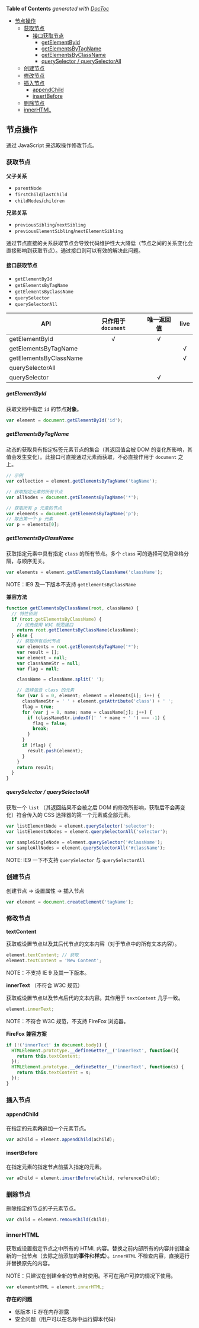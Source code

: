 <!-- START doctoc generated TOC please keep comment here to allow auto update -->
<!-- DON'T EDIT THIS SECTION, INSTEAD RE-RUN doctoc TO UPDATE -->
**Table of Contents**  *generated with [DocToc](https://github.com/thlorenz/doctoc)*

- [节点操作](#%E8%8A%82%E7%82%B9%E6%93%8D%E4%BD%9C)
  - [获取节点](#%E8%8E%B7%E5%8F%96%E8%8A%82%E7%82%B9)
    - [接口获取节点](#%E6%8E%A5%E5%8F%A3%E8%8E%B7%E5%8F%96%E8%8A%82%E7%82%B9)
      - [getElementById](#getelementbyid)
      - [getElementsByTagName](#getelementsbytagname)
      - [getElementsByClassName](#getelementsbyclassname)
      - [querySelector / querySelectorAll](#queryselector--queryselectorall)
  - [创建节点](#%E5%88%9B%E5%BB%BA%E8%8A%82%E7%82%B9)
  - [修改节点](#%E4%BF%AE%E6%94%B9%E8%8A%82%E7%82%B9)
  - [插入节点](#%E6%8F%92%E5%85%A5%E8%8A%82%E7%82%B9)
    - [appendChild](#appendchild)
    - [insertBefore](#insertbefore)
  - [删除节点](#%E5%88%A0%E9%99%A4%E8%8A%82%E7%82%B9)
  - [innerHTML](#innerhtml)

<!-- END doctoc generated TOC please keep comment here to allow auto update -->

## 节点操作

通过 JavaScript 来选取操作修改节点。

### 获取节点

**父子关系**

- `parentNode`
- `firstChild`/`lastChild`
- `childNodes`/`children`

**兄弟关系**

- `previousSibling`/`nextSibling`
- `previousElementSibling`/`nextElementSibling`

通过节点直接的关系获取节点会导致代码维护性大大降低（节点之间的关系变化会直接影响到获取节点）。通过接口则可以有效的解决此问题。

#### 接口获取节点

- `getElementById`
- `getElementsByTagName`
- `getElementsByClassName`
- `querySelector`
- `querySelectorAll`

|API|只作用于 `document`|唯一返回值|live|
|---|:-----------------:|:--------:|:--:|
|getElementById|√|√||
|getElementsByTagName|||√|
|getElementsByClassName|||√|
|querySelectorAll||||
|querySelector||√||



##### getElementById

获取文档中指定 `id` 的节点**对象**。

```javascript
var element = document.getElementById('id');
```

##### getElementsByTagName

动态的获取具有指定标签元素节点的集合（其返回值会被 DOM 的变化所影响，其值会发生变化）。此接口可直接通过元素而获取，不必直接作用于 `document` 之上。

```javascript
// 示例
var collection = element.getElementsByTagName('tagName');

// 获取指定元素的所有节点
var allNodes = document.getElementsByTagName('*');

// 获取所有 p 元素的节点
var elements = document.getElementsByTagName('p');
// 取出第一个 p 元素
var p = elements[0];
```

##### getElementsByClassName

获取指定元素中具有指定 `class` 的所有节点。多个 `class` 可的选择可使用空格分隔，与顺序无关。

```javascript
var elements = element.getElementsByClassName('className');
```

NOTE：IE9 及一下版本不支持 `getElementsByClassName`

**兼容方法**

```javascript
function getElementsByClassName(root, className) {
  // 特性侦测
  if (root.getElementsByClassName) {
    // 优先使用 W3C 规范接口
    return root.getElementsByClassName(className);
  } else {
    // 获取所有后代节点
    var elements = root.getElementsByTagName('*');
    var result = [];
    var element = null;
    var classNameStr = null;
    var flag = null;

    className = className.split(' ');

    // 选择包含 class 的元素
    for (var i = 0, element; element = elements[i]; i++) {
      classNameStr = ' ' + element.getAttribute('class') + ' ';
      flag = true;
      for (var j = 0, name; name = className[j]; j++) {
        if (classNameStr.indexOf(' ' + name + ' ') === -1) {
          flag = false;
          break;
        }
      }
      if (flag) {
        result.push(element);
      }
    }
    return result;
  }
}
```

##### querySelector / querySelectorAll

获取一个 `list` （其返回结果不会被之后 DOM 的修改所影响，获取后不会再变化）符合传入的 CSS 选择器的第一个元素或全部元素。

```javascript
var listElementNode = element.querySelector('selector');
var listElementsNodes = element.querySelectorAll('selector');

var sampleSingleNode = element.querySelector('#className');
var sampleAllNodes = element.querySelectorAll('#className');
```

NOTE: IE9 一下不支持 `querySelector` 与 `querySelectorAll`

### 创建节点

创建节点 -> 设置属性 -> 插入节点

```javascript
var element = document.createElement('tagName');
```

### 修改节点

**textContent**

获取或设置节点以及其后代节点的文本内容（对于节点中的所有文本内容）。

```javascript
element.textContent; // 获取
element.textContent = 'New Content';
```

NOTE：不支持 IE 9 及其一下版本。

**innerText** （不符合 W3C 规范）

获取或设置节点以及节点后代的文本内容。其作用于 `textContent` 几乎一致。

```javascript
element.innerText;
```

NOTE：不符合 W3C 规范，不支持 FireFox 浏览器。

**FireFox 兼容方案**

```javascript
if (!('innerText' in document.body)) {
  HTMLElement.prototype.__defineGetter__('innerText', function(){
    return this.textContent;
  });
  HTMLElement.prototype.__defineSetter__('innerText', function(s) {
    return this.textContent = s;
  });
}
```

### 插入节点

#### appendChild

在指定的元素**内**追加一个元素节点。

```javascript
var aChild = element.appendChild(aChild);
```

#### insertBefore

在指定元素的指定节点前插入指定的元素。

```javascript
var aChild = element.insertBefore(aChild, referenceChild);
```

### 删除节点

删除指定的节点的子元素节点。

```javascript
var child = element.removeChild(child);
```

### innerHTML

获取或设置指定节点之中所有的 HTML 内容。替换之前内部所有的内容并创建全新的一批节点（去除之前添加的**事件**和**样式**）。`innerHTML` 不检查内容，直接运行并替换原先的内容。

NOTE：只建议在创建全新的节点时使用。不可在用户可控的情况下使用。

```javascript
var elementsHTML = element.innerHTML;
```

**存在的问题**

- 低版本 IE 存在内存泄露
- 安全问题（用户可以在名称中运行脚本代码）